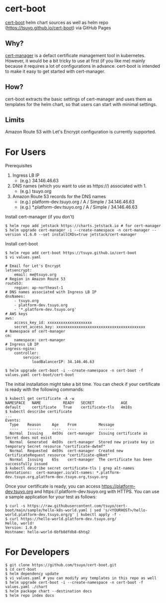 # cert-boot
[cert-boot](https://github.com/tsuyo/cert-boot) helm chart sources as well as helm repo (https://tsuyo.github.io/cert-boot) via GitHub Pages

## Why?
[cert-manager](https://cert-manager.io/) is a defact certificate management tool in kubernetes.
However, it would be a bit tricky to use at first (if you like me) mainly because it requires a lot of configurations in advance.
cert-boot is intended to make it easy to get started with cert-manager.

## How?
cert-boot extracts the basic settings of cert-manager and uses them as templates for the helm chart, so that users can start with minimal settings.

## Limits
Amazon Route 53 with Let's Encrypt configuration is currently supported.

# For Users
Prerequisites
1. Ingress LB IP
    - (e.g.) 34.146.46.63
2. DNS names (which you want to use as https://) associated with 1.
    - (e.g.) tsuyo.org
3. Amazon Route 53 records for the DNS names
    - (e.g.) platform-dev.tsuyo.org / A / Simple / 34.146.46.63
    - (e.g.) *.platform-dev.tsuyo.org / A / Simple / 34.146.46.63

Install cert-manager (if you don't)
```
$ helm repo add jetstack https://charts.jetstack.io # for cert-manager
$ helm upgrade cert-manager -i --create-namespace -n cert-manager --version v1.6.0 --set installCRDs=true jetstack/cert-manager
```
Install cert-boot
```
$ helm repo add cert-boot https://tsuyo.github.io/cert-boot
$ vi values.yaml
```
```
# Email for Let's Encrypt
letsencrypt:
    email: me@tsuyo.org
# Region in Amazon Route 53
route53:
    region: ap-northeast-1
# DNS names associated with Ingress LB IP
dnsNames:
    - tsuyo.org
    - platform-dev.tsuyo.org
    - '*.platform-dev.tsuyo.org'
# AWS keys
aws:
    access_key_id: xxxxxxxxxxxxxxxxxxxx
    secret_access_key: xxxxxxxxxxxxxxxxxxxxxxxxxxxxxxxxxxxxxxxx
# Namespace of cert-manager
cm:
    namespace: cert-manager
# Ingress LB IP
ingress-nginx:
    controller:
        service:
            loadBalancerIP: 34.146.46.63
```
```            
$ helm upgrade cert-boot -i --create-namespace -n cert-boot -f values.yaml cert-boot/cert-boot
```
The initial installation might take a bit time. You can check if your certificate is ready with the following commands:
```
$ kubectl get certificate -A -w
NAMESPACE   NAME          READY   SECRET            AGE
default     certificate   True    certificate-tls   4m18s
$ kubectl describe certificate
...
Events:
  Type    Reason     Age    From          Message
  ----    ------     ----   ----          -------
  Normal  Issuing    4m59s  cert-manager  Issuing certificate as Secret does not exist
  Normal  Generated  4m59s  cert-manager  Stored new private key in temporary Secret resource "certificate-dwtmf"
  Normal  Requested  4m59s  cert-manager  Created new CertificateRequest resource "certificate-q9kmt"
  Normal  Issuing    65s    cert-manager  The certificate has been successfully issued
$ kubectl describe secret certificate-tls | grep alt-names
Annotations:  cert-manager.io/alt-names: *.platform-dev.tsuyo.org,platform-dev.tsuyo.org,tsuyo.org
```
Once your certificate is ready, you can access https://platform-dev.tsuyo.org and https://<subdomain>.platform-dev.tsuyo.org with HTTPS.
You can use a sample application for your test as follows:
```
$ curl -s https://raw.githubusercontent.com/tsuyo/cert-boot/main/sample/hello-k8s-world.yaml | sed 's/<YOURHOST>/hello-world.platform-dev.tsuyo.org/g' | kubectl apply -f -
$ curl https://hello-world.platform-dev.tsuyo.org/
Hello, world!
Version: 1.0.0
Hostname: hello-world-6bfb8dfdb8-6htq2
```

# For Developers
```
$ git clone https://github.com/tsuyo/cert-boot.git
$ cd cert-boot
$ helm dependency update
$ vi values.yaml # you can modify any templates in this repo as well
$ helm upgrade cert-boot -i --create-namespace -n cert-boot -f values.yaml ./chart
$ helm package chart --destination docs
$ helm repo index docs
```
